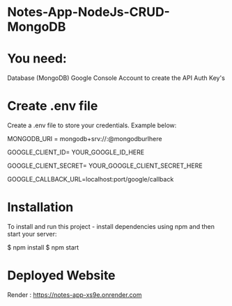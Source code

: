 # Notes-App-NodeJs-CRUD-MongoDB

# You need:
Database (MongoDB)
Google Console Account to create the API Auth Key's 

# Create .env file
Create a .env file to store your credentials. Example below:

MONGODB_URI = mongodb+srv://<username>:<password>@mongodburlhere
  
GOOGLE_CLIENT_ID= YOUR_GOOGLE_ID_HERE
  
GOOGLE_CLIENT_SECRET= YOUR_GOOGLE_CLIENT_SECRET_HERE
  
GOOGLE_CALLBACK_URL=localhost:port/google/callback

# Installation
To install and run this project - install dependencies using npm and then start your server:

$ npm install
$ npm start

# Deployed Website

Render : https://notes-app-xs9e.onrender.com


